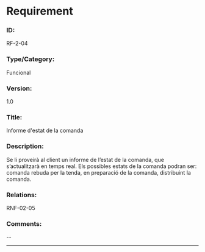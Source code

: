 # Requirement

### ID:
RF-2-04

### Type/Category:
Funcional

### Version:
1.0

### Title:
Informe d'estat de la comanda

### Description:
Se li proveirà al client un informe de l’estat de la comanda, que s’actualitzarà en temps real. Els possibles estats de la comanda podran ser: comanda rebuda per la tenda, en preparació de la comanda, distribuint la comanda.

### Relations:
RNF-02-05

### Comments:
--

---